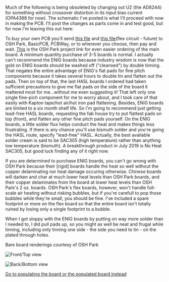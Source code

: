 Much of the following is being obsoleted by changing out U2 (the AD8244) for something without crossover distortion in its input bias current (OPA4388 for now).  The schematic I've posted is what I'll proceed with now in making the PCB.  I'll post the changes as parts come in and test good, but for now I'm leaving this out here:

To buy your own PCB you'll send [this file](https://github.com/kenneth558/plant_resistance_primary_perception/blob/Free/Where%20to%20find%20everything%20for%20making%20your%20own%20GWAAMC%20device/Files%20you%20need%20relative%20to%20the%20printed%20circuit%20board/Rev%208%20in%20progress/uno%20shield%20v1.0%20PCB%20with%20HX711%20gerbers.zip) and [this file](future)(flex circuit - future) to OSH Park, BasicPCB, PCBWay, or to wherever you choose, then pay and wait.  [This](https://oshpark.com/shared_projects/VCONNk2f) is the OSH Park project link for even easier ordering of the main board.  A minimum quantity purchase of 3-5 boards is normal.  I actually can't recommend the ENIG boards because industry wisdom is now that the gold on ENIG boards should be washed off ("cleansed") by double tinning.  That negates the entire advantage of ENIG's flat pads for fine pitch components because it takes several hours to double tin and flatten out the pads.  Then on top of that, the last HASL boards I ordered had taken sufficient precautions to give me flat pads on the side of the board it mattered most for me...without me even suggesting it!  That left only one single fine-pich component for me to worry about, and I took care of that easily with Kapton tape/hot air/hot iron pad flattening.  Besides, ENIG boards are limited to a six month shelf life.  So I'm going to recommend just getting lead-free HASL boards, requesting the fab house try to put flattest pads on top (front), and flatten any other fine pitch pads yourself.  On the ENIG boards, a little solder flux helps conduct the heat and makes things less frustrating.  If there is any chance you'll use bismuth solder and you're going the HASL route, specify "lead-free" HASL.  Actually, the best available solder cream is said to be SAC305 (high temperature) rather than anything low temperature (bismuth).  A breakthrough product in July 2019 is No Heat SAC305, but good luck finding any of it right now.

If you are determined to purchase ENIG boards, you can't go wrong with OSH Park because their [rigid] boards handle the heat so well without the copper delaminating nor heat damage occuring otherwise.  Chinese boards will darken and char at much lower heat levels than OSH Park boards, and their copper delaminates from the board at lower heat levels than OSH Park's 2 oz. boards.  OSH Park's flex boards, however, won't handle full-scale air heating without risking bubbles, but if you're carefull to pop those bubbles while they're small, you should be fine.  I've included a spare footprint or more on the flex board so that the entire board isn't totally ruined by losing only a single footprint to a bubble.

When I got sloppy with the ENIG boards by putting on way more solder than I needed to, I did pull pads up, so you might as well be neat and frugal while tinning, including only tinning one side - the side you need to tin - on the plated through holes.

Bare board renderings courtesy of OSH Park

![Front/Top view](https://644db4de3505c40a0444-327723bce298e3ff5813fb42baeefbaa.ssl.cf1.rackcdn.com/4df0776d39871d6e5c3151f6b843e97d.png)

![Back/Bottom view](https://644db4de3505c40a0444-327723bce298e3ff5813fb42baeefbaa.ssl.cf1.rackcdn.com/b87eec9885ed47ddc67492690dcf296f.png)

[Go to populating the board or the populated board instead](https://github.com/kenneth558/plant_resistance_primary_perception/tree/Free/Where%20to%20find%20everything%20for%20making%20your%20own%20GWAAMC%20device)
